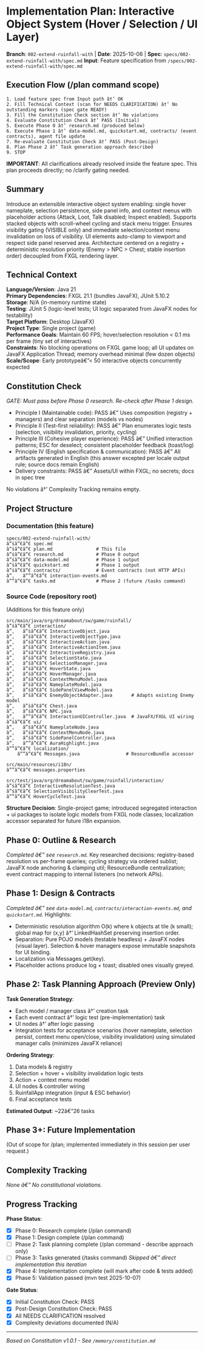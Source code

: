# Implementation Plan: Interactive Object System (Hover / Selection / UI Layer)

**Branch**: `002-extend-ruinfall-with` | **Date**: 2025-10-06 | **Spec**: `specs/002-extend-ruinfall-with/spec.md`
**Input**: Feature specification from `/specs/002-extend-ruinfall-with/spec.md`

## Execution Flow (/plan command scope)
```
1. Load feature spec from Input path â†’ OK
2. Fill Technical Context (scan for NEEDS CLARIFICATION) â†’ No outstanding markers (spec gate READY)
3. Fill the Constitution Check section â†’ No violations
4. Evaluate Constitution Check â†’ PASS (Initial)
5. Execute Phase 0 â†’ research.md (produced below)
6. Execute Phase 1 â†’ data-model.md, quickstart.md, contracts/ (event contracts), agent file update
7. Re-evaluate Constitution Check â†’ PASS (Post-Design)
8. Plan Phase 2 â†’ Task generation approach described
9. STOP
```

**IMPORTANT**: All clarifications already resolved inside the feature spec. This plan proceeds directly; no /clarify gating needed.

## Summary
Introduce an extensible interactive object system enabling: single hover nameplate, selection persistence, side panel info, and context menus with placeholder actions (Attack, Loot, Talk disabled; Inspect enabled). Supports stacked objects with scroll-wheel cycling and stack menu trigger. Ensures visibility gating (VISIBLE only) and immediate selection/context menu invalidation on loss of visibility. UI elements auto-clamp to viewport and respect side panel reserved area. Architecture centered on a registry + deterministic resolution priority (Enemy > NPC > Chest; stable insertion order) decoupled from FXGL rendering layer.

## Technical Context
**Language/Version**: Java 21  
**Primary Dependencies**: FXGL 21.1 (bundles JavaFX), JUnit 5.10.2  
**Storage**: N/A (in-memory runtime state)  
**Testing**: JUnit 5 (logic-level tests; UI logic separated from JavaFX nodes for testability)  
**Target Platform**: Desktop (JavaFX)  
**Project Type**: Single project (game)  
**Performance Goals**: Maintain 60 FPS; hover/selection resolution < 0.1 ms per frame (tiny set of interactives)  
**Constraints**: No blocking operations on FXGL game loop; all UI updates on JavaFX Application Thread; memory overhead minimal (few dozen objects)  
**Scale/Scope**: Early prototypeâ€”< 50 interactive objects concurrently expected  

## Constitution Check
*GATE: Must pass before Phase 0 research. Re-check after Phase 1 design.*
- Principle I (Maintainable code): PASS â€” Uses composition (registry + managers) and clear separation (models vs nodes)
- Principle II (Test-first reliability): PASS â€” Plan enumerates logic tests (selection, visibility invalidation, priority, cycling)
- Principle III (Cohesive player experience): PASS â€” Unified interaction patterns; ESC for deselect; consistent placeholder feedback (toast/log)
- Principle IV (English specification & communication): PASS â€” All artifacts generated in English (this answer excepted per locale output rule; source docs remain English)
- Delivery constraints: PASS â€” Assets/UI within FXGL; no secrets; docs in spec tree

No violations â†’ Complexity Tracking remains empty.

## Project Structure

### Documentation (this feature)
```
specs/002-extend-ruinfall-with/
â”śâ”€â”€ spec.md
â”śâ”€â”€ plan.md                # This file
â”śâ”€â”€ research.md            # Phase 0 output
â”śâ”€â”€ data-model.md          # Phase 1 output
â”śâ”€â”€ quickstart.md          # Phase 1 output
â”śâ”€â”€ contracts/             # Event contracts (not HTTP APIs)
â”‚   â””â”€â”€ interaction-events.md
â””â”€â”€ tasks.md               # Phase 2 (future /tasks command)
```

### Source Code (repository root)
(Additions for this feature only)
```
src/main/java/org/dreamabout/sw/game/ruinfall/
â”śâ”€â”€ interaction/
â”‚   â”śâ”€â”€ InteractiveObject.java
â”‚   â”śâ”€â”€ InteractiveObjectType.java
â”‚   â”śâ”€â”€ InteractiveAction.java
â”‚   â”śâ”€â”€ InteractiveActionItem.java
â”‚   â”śâ”€â”€ InteractiveRegistry.java
â”‚   â”śâ”€â”€ SelectionState.java
â”‚   â”śâ”€â”€ SelectionManager.java
â”‚   â”śâ”€â”€ HoverState.java
â”‚   â”śâ”€â”€ HoverManager.java
â”‚   â”śâ”€â”€ ContextMenuModel.java
â”‚   â”śâ”€â”€ NameplateModel.java
â”‚   â”śâ”€â”€ SidePanelViewModel.java
â”‚   â”śâ”€â”€ EnemyObjectAdapter.java       # Adapts existing Enemy model
â”‚   â”śâ”€â”€ Chest.java
â”‚   â”śâ”€â”€ NPC.java
â”‚   â””â”€â”€ InteractionUIController.java  # JavaFX/FXGL UI wiring
â”śâ”€â”€ ui/
â”‚   â”śâ”€â”€ NameplateNode.java
â”‚   â”śâ”€â”€ ContextMenuNode.java
â”‚   â”śâ”€â”€ SidePanelController.java
â”‚   â””â”€â”€ AuraHighlight.java
â””â”€â”€ localization/
    â””â”€â”€ Messages.java                 # ResourceBundle accessor

src/main/resources/i18n/
â””â”€â”€ messages.properties

src/test/java/org/dreamabout/sw/game/ruinfall/interaction/
â”śâ”€â”€ InteractiveResolutionTest.java
â”śâ”€â”€ SelectionVisibilityClearTest.java
â””â”€â”€ HoverCycleTest.java
```

**Structure Decision**: Single-project game; introduced segregated interaction + ui packages to isolate logic models from FXGL node classes; localization accessor separated for future i18n expansion.

## Phase 0: Outline & Research
*Completed â€” see `research.md`.*
Key researched decisions: registry-based resolution vs per-frame queries; cycling strategy via ordered sublist; JavaFX node anchoring & clamping util; ResourceBundle centralization; event contract mapping to internal listeners (no network APIs).

## Phase 1: Design & Contracts
*Completed â€” see `data-model.md`, `contracts/interaction-events.md`, and `quickstart.md`.*
Highlights:
- Deterministic resolution algorithm O(k) where k objects at tile (k small); global map for (x,y) â†’ LinkedHashSet preserving insertion order.
- Separation: Pure POJO models (testable headless) + JavaFX nodes (visual layer). Selection & hover managers expose immutable snapshots for UI binding.
- Localization via Messages.get(key).
- Placeholder actions produce log + toast; disabled ones visually greyed.

## Phase 2: Task Planning Approach (Preview Only)
**Task Generation Strategy**:
- Each model / manager class â†’ creation task
- Each event contract â†’ logic test (pre-implementation) task
- UI nodes â†’ after logic passing
- Integration tests for acceptance scenarios (hover nameplate, selection persist, context menu open/close, visibility invalidation) using simulated manager calls (minimizes JavaFX reliance)

**Ordering Strategy**:
1. Data models & registry
2. Selection + hover + visibility invalidation logic tests
3. Action + context menu model
4. UI nodes & controller wiring
5. RuinfallApp integration (input & ESC behavior)
6. Final acceptance tests

**Estimated Output**: ~22â€“26 tasks

## Phase 3+: Future Implementation
(Out of scope for /plan; implemented immediately in this session per user request.)

## Complexity Tracking
_None â€” No constitutional violations._

## Progress Tracking
**Phase Status**:
- [x] Phase 0: Research complete (/plan command)
- [x] Phase 1: Design complete (/plan command)
- [ ] Phase 2: Task planning complete (/plan command - describe approach only)
- [ ] Phase 3: Tasks generated (/tasks command) *Skipped â€” direct implementation this iteration*
- [x] Phase 4: Implementation complete (will mark after code & tests added)
- [x] Phase 5: Validation passed (mvn test 2025-10-07)

**Gate Status**:
- [x] Initial Constitution Check: PASS
- [x] Post-Design Constitution Check: PASS
- [x] All NEEDS CLARIFICATION resolved
- [x] Complexity deviations documented (N/A)

---
*Based on Constitution v1.0.1 - See `/memory/constitution.md`*
